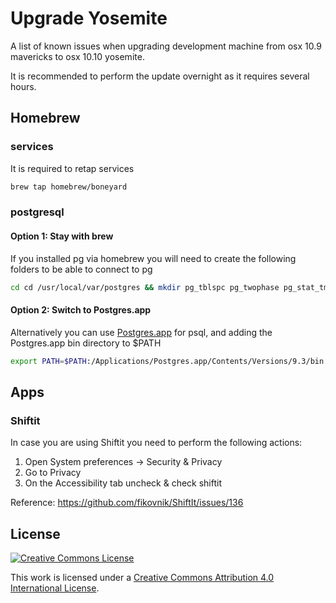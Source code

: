 # Upgrade Yosemite

A list of known issues when upgrading development machine from osx 10.9 mavericks to osx 10.10 yosemite.

It is recommended to perform the update overnight as it requires several hours.

## Homebrew 

### services

It is required to retap services

```sh
brew tap homebrew/boneyard
```

### postgresql

#### Option 1: Stay with brew

If you installed pg via homebrew you will need to create the following folders to be able to connect to pg

```sh
cd cd /usr/local/var/postgres && mkdir pg_tblspc pg_twophase pg_stat_tmp
```

#### Option 2: Switch to Postgres.app

Alternatively you can use [Postgres.app](http://postgresapp.com/) for psql, and adding the Postgres.app bin directory to $PATH

```sh
export PATH=$PATH:/Applications/Postgres.app/Contents/Versions/9.3/bin
```

## Apps

### Shiftit

In case you are using Shiftit you need to perform the following actions:

1. Open System preferences -> Security & Privacy
2. Go to Privacy
3. On the Accessibility tab uncheck & check shiftit

Reference: https://github.com/fikovnik/ShiftIt/issues/136

## License

[![Creative Commons License](http://i.creativecommons.org/l/by/4.0/88x31.png)](http://creativecommons.org/licenses/by/4.0/)

This work is licensed under a [Creative Commons Attribution 4.0 International License](http://creativecommons.org/licenses/by/4.0/).
